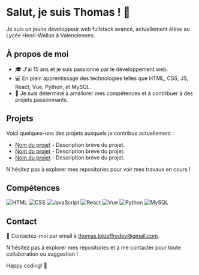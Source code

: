 # Salut, je suis Thomas ! 👋

Je suis un jeune développeur web fullstack avancé, actuellement élève au Lycée Henri-Wallon à Valenciennes.

## À propos de moi

- 🎓 J'ai 15 ans et je suis passionné par le développement web.
- 💻 En plein apprentissage des technologies telles que HTML, CSS, JS, React, Vue, Python, et MySQL.
- 🚀 Je suis déterminé à améliorer mes compétences et à contribuer à des projets passionnants.

## Projets

Voici quelques-uns des projets auxquels je contribue actuellement :

- [Nom du projet](lien_vers_le_projet) - Description brève du projet.
- [Nom du projet](lien_vers_le_projet) - Description brève du projet.
- [Nom du projet](lien_vers_le_projet) - Description brève du projet.

N'hésitez pas à explorer mes repositories pour voir mes travaux en cours !

## Compétences

![HTML](https://img.shields.io/badge/HTML-Advanced-orange)
![CSS](https://img.shields.io/badge/CSS-Advanced-blue)
![JavaScript](https://img.shields.io/badge/JavaScript-Intermediate-yellow)
![React](https://img.shields.io/badge/React-Beginner-green)
![Vue](https://img.shields.io/badge/Vue-Beginner-brightgreen)
![Python](https://img.shields.io/badge/Python-Intermediate-blueviolet)
![MySQL](https://img.shields.io/badge/MySQL-Beginner-lightgrey)

## Contact

📧 Contactez-moi par email à [thomas.lekieffredev@gmail.com](mailto:thomas.lekieffredev@gmail.com).

N'hésitez pas à explorer mes repositories et à me contacter pour toute collaboration ou suggestion !

Happy coding! 🚀
